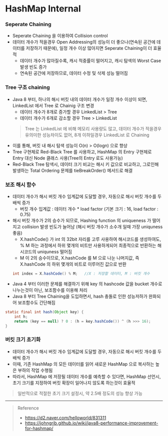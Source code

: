# HashMap Internal
### Seperate Chaining
* Seperate Chaining 을 이용하여 Collision control
* 데이터 개수가 적을경우 Open Addressing의 성능이 더 좋으나(연속된 공간에 데이터를 저장하기 때문에), 일정 개수 이상 많아지면 Seperate Chaining이 더 효율적
	* 데이터 개수가 많아질수록, 캐시 적중률이 떨어지고, 캐시 탐색의 Worst Case 발생 빈도 증가
	* 연속된 공간에 저장하므로, 데이터 수정 및 삭제 성능 떨어짐

### Tree 구조 chaining
* Java 8 부터, 하나의 해시 버킷 내의 데이터 개수가 일정 개수 이상이 되면, LinkedList 에서 Tree 로 Chainig 구조 변경
	* 데이터 개수가 8개로 증가할 경우 LinkedList > Tree
	* 데이터 개수가 6개로 감소할 경우 Tree > LinkedList
	> Tree 는 LinkedList 에 비해 메모리 사용량도 많고, 데이터 개수가 적을경우 유의미한 성능차이도 없어, 8개 이하일경우 LinkedList 로 Chaining
* 이를 통해, 버킷 내 해시 탐색 성능이 O(n) > O(logn) 으로 향상
* Tree 구현체로 Red-Black Tree 를 사용하고, HashMap 의 Entry 구현체로 Entry 대신 Node 클래스 사용(Tree의 Entry 로도 사용가능)
* Red-Black Tree 탐색시, 데이터 크기 비교는 해시 키 값으로 비교하고, 그로인해 발생하는 Total Ordering 문제를 tieBreakOrder() 메서드로 해결

### 보조 해시 함수
* 데이터 개수가 해시 버킷 개수 임계값에 도달할 경우, 자동으로 해시 버킷 개수를 두배씩 증가
	* 버킷 개수 입계값 : 데이터 개수 * load factor (기본 크기 : 16, load factor : 0.75)
* 해시 버킷 개수가 2의 승수가 되므로, Hashing function 의 uniqueness 가 떨어지고 collision 발생 빈도가 늘어남 (해시 버킷 개수가 소수개 일때 가장 uniquness 좋음)
	* X.hashCode() 가 int 의 32bit 자리를 고루 사용하여 해시코드를 생성하여도, % M 하는 과정에서 하위 몇개의 비트만 사용하게되어 최종적으로 반환하는 해시코드의 uniquness 떨어짐
	* M 이 2의 승수이므로, X.hashCode 를 M 으로 나눈 나머지값, 즉 X.hashCode 의 하위 몇개의 비트로 이루어진 값으로 반환
	```java
	int index = X.hashCode() % M;	//X : 저장할 데이터, M : 버킷 개수 
	```  
* Java 4 부터 이러한 문제를 해결하기 위해 key 의 hashcode 값을 bucket 개수로 나누는것이 아닌, 보조함수를 이용해 처리
* Java 8 부터 Tree Chaining을 도입하면서, hash 충돌로 인한 성능저하가 완화되어 보조함수도 간단해짐
```java
static final int hash(Object key) {
	int h;
	return (key == null) ? 0 : (h = key.hashCode()) ^ (h >>> 16);
}
``` 

### 버킷 크기 초기화
* 데이터 개수가 해시 버킷 개수 임계값에 도달할 경우, 자동으로 해시 버킷 개수를 두배씩 증가
* 이때, 기존 HashMap 의 모든 데이터를 읽어 새로운 HashMap 으로 복사하는 높은 부하의 작업 수행됨
* 따라서, HashMap 에 저장될 데이터 개수를 예측할 수 있다면, HashMap 선언시, 초기 크기를 지정하여 버킷 확장이 일어나지 않도록 하는것이 효율적
> 일반적으로 적절한 초기 크기 설정시, 약 2.5배 정도의 성능 향상 가능 

*** 
> Reference
> * https://d2.naver.com/helloworld/831311
> * https://johngrib.github.io/wiki/java8-performance-improvement-for-hashmap/